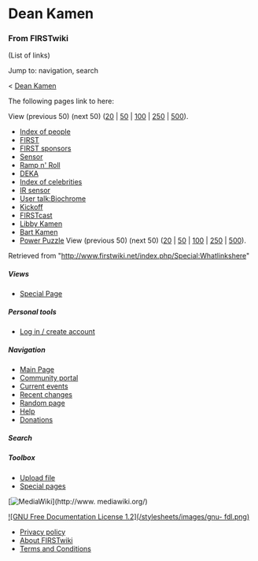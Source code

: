 # Dean Kamen

### From FIRSTwiki

(List of links)

Jump to: navigation, search

&lt; [Dean Kamen](/index.php?title=Dean_Kamen&redirect=no "Dean Kamen" )  

The following pages link to here:

View (previous 50) (next 50)
([20](/index.php?title=Special:Whatlinkshere/Dean_Kamen&limit=20&from=0
"Special:Whatlinkshere/Dean Kamen" ) |
[50](/index.php?title=Special:Whatlinkshere/Dean_Kamen&limit=50&from=0
"Special:Whatlinkshere/Dean Kamen" ) |
[100](/index.php?title=Special:Whatlinkshere/Dean_Kamen&limit=100&from=0
"Special:Whatlinkshere/Dean Kamen" ) |
[250](/index.php?title=Special:Whatlinkshere/Dean_Kamen&limit=250&from=0
"Special:Whatlinkshere/Dean Kamen" ) |
[500](/index.php?title=Special:Whatlinkshere/Dean_Kamen&limit=500&from=0
"Special:Whatlinkshere/Dean Kamen" )).

  * [Index of people](/index.php/Index_of_people "Index of people" )
  * [FIRST](/index.php/FIRST "FIRST" )
  * [FIRST sponsors](/index.php/FIRST_sponsors "FIRST sponsors" )
  * [Sensor](/index.php/Sensor "Sensor" )
  * [Ramp n' Roll](/index.php/Ramp_n%27_Roll "Ramp n' Roll" )
  * [DEKA](/index.php/DEKA "DEKA" )
  * [Index of celebrities](/index.php/Index_of_celebrities "Index of celebrities" )
  * [IR sensor](/index.php/IR_sensor "IR sensor" )
  * [User talk:Biochrome](/index.php/User_talk:Biochrome "User talk:Biochrome" )
  * [Kickoff](/index.php/Kickoff "Kickoff" )
  * [FIRSTcast](/index.php/FIRSTcast "FIRSTcast" )
  * [Libby Kamen](/index.php/Libby_Kamen "Libby Kamen" )
  * [Bart Kamen](/index.php/Bart_Kamen "Bart Kamen" )
  * [Power Puzzle](/index.php/Power_Puzzle "Power Puzzle" )
View (previous 50) (next 50)
([20](/index.php?title=Special:Whatlinkshere/Dean_Kamen&limit=20&from=0
"Special:Whatlinkshere/Dean Kamen" ) |
[50](/index.php?title=Special:Whatlinkshere/Dean_Kamen&limit=50&from=0
"Special:Whatlinkshere/Dean Kamen" ) |
[100](/index.php?title=Special:Whatlinkshere/Dean_Kamen&limit=100&from=0
"Special:Whatlinkshere/Dean Kamen" ) |
[250](/index.php?title=Special:Whatlinkshere/Dean_Kamen&limit=250&from=0
"Special:Whatlinkshere/Dean Kamen" ) |
[500](/index.php?title=Special:Whatlinkshere/Dean_Kamen&limit=500&from=0
"Special:Whatlinkshere/Dean Kamen" )).

Retrieved from "<http://www.firstwiki.net/index.php/Special:Whatlinkshere>"

##### Views

  * [Special Page](/index.php/Special:Whatlinkshere/Dean_Kamen)

##### Personal tools

  * [Log in / create account](/index.php?title=Special:Userlogin&returnto=Special:Whatlinkshere)

[](/index.php/Main_Page "Main Page" )

##### Navigation

  * [Main Page](/index.php/Main_Page)
  * [Community portal](/index.php/FIRSTwiki:Community_portal)
  * [Current events](/index.php/Current_events)
  * [Recent changes](/index.php/Special:Recentchanges)
  * [Random page](/index.php/Special:Random)
  * [Help](/index.php/FIRSTwiki:Help)
  * [Donations](/index.php/FIRSTwiki:Site_support)

##### Search



##### Toolbox

  * [Upload file](/index.php/Special:Upload)
  * [Special pages](/index.php/Special:Specialpages)

[![MediaWiki](/skins/common/images/poweredby_mediawiki_88x31.png)](http://www.
mediawiki.org/)

[![GNU Free Documentation License 1.2](/stylesheets/images/gnu-
fdl.png)](http://www.gnu.org/copyleft/fdl.html)

  * [Privacy policy](/index.php/FIRSTwiki:Privacy_policy "FIRSTwiki:Privacy policy" )
  * [About FIRSTwiki](/index.php/FIRSTwiki:About "FIRSTwiki:About" )
  * [Terms and Conditions](/index.php/FIRSTwiki:Terms_and_conditions "FIRSTwiki:Terms and conditions" )

